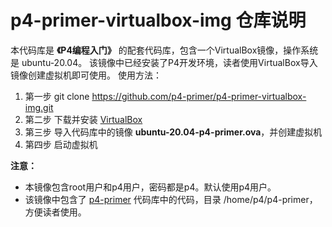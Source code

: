 # p4-primer-virtualbox-img 仓库说明
本代码库是 **《P4编程入门》** 的配套代码库，包含一个VirtualBox镜像，操作系统是 ubuntu-20.04。
该镜像中已经安装了P4开发环境，读者使用VirtualBox导入镜像创建虚拟机即可使用。
使用方法：
1. 第一步 git clone https://github.com/p4-primer/p4-primer-virtualbox-img.git
2. 第二步 下载并安装 [VirtualBox](https://www.virtualbox.org/)
3. 第三步 导入代码库中的镜像 **ubuntu-20.04-p4-primer.ova**，并创建虚拟机
4. 第四步 启动虚拟机

**注意：**
* 本镜像包含root用户和p4用户，密码都是p4。默认使用p4用户。
* 该镜像中包含了 [p4-primer](https://github.com/p4-primer/p4-primer.git) 代码库中的代码，目录 /home/p4/p4-primer，方便读者使用。
